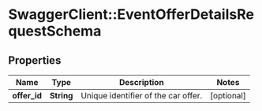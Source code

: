 # SwaggerClient::EventOfferDetailsRequestSchema

## Properties
Name | Type | Description | Notes
------------ | ------------- | ------------- | -------------
**offer_id** | **String** | Unique identifier of the car offer. | [optional] 

